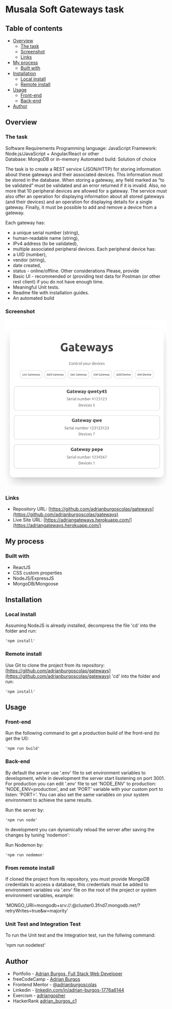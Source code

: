 # Musala Soft Gateways task

## Table of contents

- [Overview](#overview)
  - [The task](#the-task)
  - [Screenshot](#screenshot)
  - [Links](#links)
- [My process](#my-process)
  - [Built with](#built-with)
- [Installation](#installation)
  - [Local install](#local-install)
  - [Remote install](#remote-install)
- [Usage](#usage)
  - [Front-end](#front-end)
  - [Back-end](#back-end)
- [Author](#author)

## Overview

### The task

Software Requirements
Programming language: JavaScript
Framework: Node.js/JavaScript + Angular/React or other  
Database: MongoDB or in-memory
Automated build: Solution of choice

The task is to create a REST service (JSON/HTTP) for storing information about these gateways and their associated devices. This information must be stored in the database.
When storing a gateway, any field marked as “to be validated” must be validated and an error returned if it is invalid. Also, no more that 10 peripheral devices are allowed for a gateway.
The service must also offer an operation for displaying information about all stored gateways (and their devices) and an operation for displaying details for a single gateway. Finally, it must be possible to add and remove a device from a gateway.

Each gateway has:

- a unique serial number (string),
- human-readable name (string),
- IPv4 address (to be validated),
- multiple associated peripheral devices.
  Each peripheral device has:
- a UID (number),
- vendor (string),
- date created,
- status - online/offline.
  Other considerations
  Please, provide
- Basic UI - recommended or (providing test data for Postman (or other rest client) if you do not have enough time.
- Meaningful Unit tests.
- Readme file with installation guides.
- An automated build

### Screenshot

![](./screenshot.png)

### Links

- Repository URL: [https://github.com/adrianburgoscolas/gateways](https://github.com/adrianburgoscolas/gateways)
- Live Site URL: [https://adriangateways.herokuapp.com/](https://adriangateways.herokuapp.com/)

## My process

### Built with

- ReactJS
- CSS custom properties
- NodeJS/ExpressJS
- MongoDB/Mongoose

## Installation

### Local install

Assuming NodeJS is already installed, decompress the file 'cd' into the folder and run:

    'npm install'

### Remote install

Use Git to clone the project from its repository: [https://github.com/adrianburgoscolas/gateways](https://github.com/adrianburgoscolas/gateways) 'cd' into the folder and run:

    'npm install'

## Usage

### Front-end

Run the following command to get a production build of the front-end (to get the UI):

    'npm run build'

### Back-end

By default the server use '.env' file to set environment variables to development, while in development the server start lisstening on port 3001. For production you can edit '.env' file to set 'NODE_ENV' to production: 'NODE_ENV=production', and set 'PORT' variable with your custom port to listen: 'PORT=<port>'. You can also set the same variables on your system environment to achieve the same results.

Run the server by:

    'npm run node'

In development you can dynamically reload the server after saving the changes by tuning 'nodemon':

Run Nodemon by:

    'npm run nodemon'

### From remote install

If cloned the project from its repository, you must provide MongoDB credentials to access a database, this credentials must be added to environment variables via '.env' file on the root of the project or system environment variables, example:

'MONGO_URI=mongodb+srv://<user>:<password>@cluster0.3fnd7.mongodb.net/?retryWrites=true&w=majority'

### Unit Test and Integration Test

To run the Unit test and the Integration test, run the follwing command:

'npm run nodetest'

## Author

- Portfolio - [Adrian Burgos, Full Stack Web Developer](https://adrianburgoscolas.github.io/portfolio/)
- freeCodeCamp - [Adrian Burgos](https://www.freecodecamp.org/fcce3ec214d-b0f9-4ddc-b526-34aea3d1e4a3)
- Frontend Mentor - [@adrianburgoscolas](https://www.frontendmentor.io/profile/adrianburgoscolas)
- Linkedin - [linkedin.com/in/adrian-burgos-1776a6144](https://www.linkedin.com/in/adrian-burgos-1776a6144/)
- Exercism - [adriangopher](https://exercism.org/profiles/adriangopher)
- HackerRank [adrian_burgos_c1](https://www.hackerrank.com/adrian_burgos_c1/hackos)
